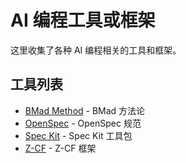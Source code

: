 # AI 编程工具或框架

这里收集了各种 AI 编程相关的工具和框架。

## 工具列表

- [BMad Method](./bmad-method/) - BMad 方法论
- [OpenSpec](./openspec/) - OpenSpec 规范
- [Spec Kit](./spec-kit/) - Spec Kit 工具包
- [Z-CF](./z-cf/) - Z-CF 框架
